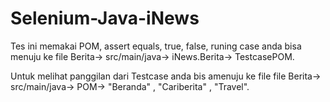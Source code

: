 # Selenium-Java-iNews

Tes ini memakai POM, assert equals, true, false, 
runing case anda bisa menuju ke file Berita-> src/main/java-> iNews.Berita-> TestcasePOM. <br>

Untuk melihat panggilan dari Testcase anda bis amenuju ke file file Berita-> src/main/java-> POM-> "Beranda" , "Cariberita" , "Travel".
